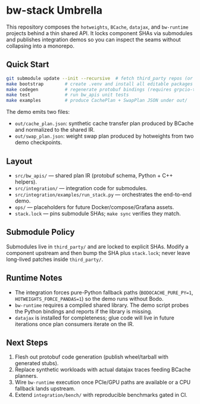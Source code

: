 # bw-stack Umbrella

This repository composes the `hotweights`, `BCache`, `datajax`, and `bw-runtime` projects behind a thin shared API. It locks component SHAs via submodules and publishes integration demos so you can inspect the seams without collapsing into a monorepo.

## Quick Start

```bash
git submodule update --init --recursive  # fetch third_party repos (or use: git clone --recurse-submodules)
make bootstrap        # create .venv and install all editable packages (also initializes submodules)
make codegen          # regenerate protobuf bindings (requires grpcio-tools)
make test             # run bw_apis unit tests
make examples         # produce CachePlan + SwapPlan JSON under out/
```

The demo emits two files:

- `out/cache_plan.json`: synthetic cache transfer plan produced by BCache and normalized to the shared IR.
- `out/swap_plan.json`: weight swap plan produced by hotweights from two demo checkpoints.

## Layout

- `src/bw_apis/` — shared plan IR (protobuf schema, Python + C++ helpers).
- `src/integration/` — integration code for submodules.
- `src/integration/examples/run_stack.py` — orchestrates the end-to-end demo.
- `ops/` — placeholders for future Docker/compose/Grafana assets.
- `stack.lock` — pins submodule SHAs; `make sync` verifies they match.

## Submodule Policy

Submodules live in `third_party/` and are locked to explicit SHAs. Modify a component upstream and then bump the SHA plus `stack.lock`; never leave long-lived patches inside `third_party/`.

## Runtime Notes

- The integration forces pure-Python fallback paths (`BODOCACHE_PURE_PY=1`, `HOTWEIGHTS_FORCE_PANDAS=1`) so the demo runs without Bodo.
- `bw-runtime` requires a compiled shared library. The demo script probes the Python bindings and reports if the library is missing.
- `datajax` is installed for completeness; glue code will live in future iterations once plan consumers iterate on the IR.

## Next Steps

1. Flesh out protobuf code generation (publish wheel/tarball with generated stubs).
2. Replace synthetic workloads with actual datajax traces feeding BCache planners.
3. Wire `bw-runtime` execution once PCIe/GPU paths are available or a CPU fallback lands upstream.
4. Extend `integration/bench/` with reproducible benchmarks gated in CI.
